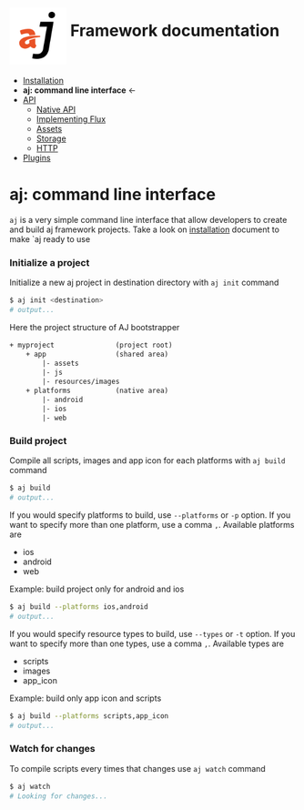 # <img src="https://raw.githubusercontent.com/bfortunato/aj-framework/master/doc/images/aj.png" height="100" align="middle" /> Framework documentation

- [Installation](https://github.com/bfortunato/aj-framework/blob/master/doc/installation.md)
- **aj: command line interface** <-
- [API](https://github.com/bfortunato/aj-framework/blob/master/doc/api.md)
    - [Native API](https://github.com/bfortunato/aj-framework/blob/master/doc/api_native.md)
    - [Implementing Flux](https://github.com/bfortunato/aj-framework/blob/master/doc/api_flux.md)
    - [Assets](https://github.com/bfortunato/aj-framework/blob/master/doc/api_assets.md)
    - [Storage](https://github.com/bfortunato/aj-framework/blob/master/doc/api_storage.md)
    - [HTTP](https://github.com/bfortunato/aj-framework/blob/master/doc/api_http.md)
- [Plugins](https://github.com/bfortunato/aj-framework/blob/master/doc/plugins.md)
    
# aj: command line interface

`aj` is a very simple command line interface that allow developers to create and build aj framework projects.
Take a look on [installation](https://github.com/bfortunato/aj-framework/blob/master/doc/installation.md) document to make `aj ready to use

### Initialize a project
Initialize a new aj project in destination directory with `aj init` command
```bash
$ aj init <destination>
# output...
```

Here the project structure of AJ bootstrapper

```
+ myproject               (project root)
    + app                 (shared area)
        |- assets
        |- js
        |- resources/images
    + platforms           (native area)
        |- android
        |- ios
        |- web
```


### Build project
Compile all scripts, images and app icon for each platforms with `aj build` command
```bash
$ aj build
# output...
```

If you would specify platforms to build, use `--platforms` or `-p` option. If you want to specify more than one platform, use a comma `,`.
Available platforms are
- ios
- android
- web

Example: build project only for android and ios
```bash
$ aj build --platforms ios,android 
# output...
```

If you would specify resource types to build, use `--types` or `-t` option. If you want to specify more than one types, use a comma `,`.
Available types are
- scripts
- images
- app_icon

Example: build only app icon and scripts
```bash
$ aj build --platforms scripts,app_icon
# output...
```

### Watch for changes
To compile scripts every times that changes use `aj watch` command
```bash
$ aj watch
# Looking for changes...
```